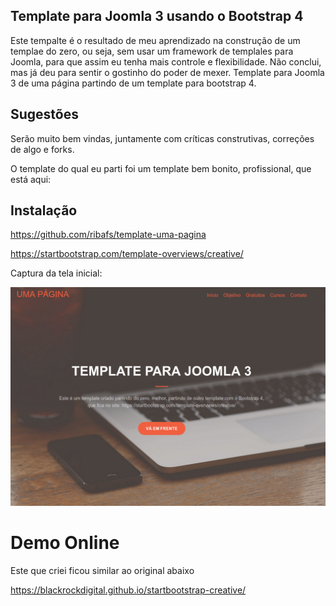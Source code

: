 ## Template para Joomla 3 usando o Bootstrap 4

Este tempalte é o resultado de meu aprendizado na construção de um templae do zero, ou seja, sem usar um framework de templales para Joomla, para que assim eu tenha mais controle e flexibilidade. Não conclui, mas já deu para sentir o gostinho do poder de mexer. 
Template para Joomla 3 de uma página partindo de um template para bootstrap 4.

## Sugestões
Serão muito bem vindas, juntamente com críticas construtivas, correções de algo e forks.

O template do qual eu parti foi um template bem bonito, profissional, que está aqui:

## Instalação
https://github.com/ribafs/template-uma-pagina

https://startbootstrap.com/template-overviews/creative/

Captura da tela inicial:

<img src="tpl_ribafs.png">

# Demo Online 
Este que criei ficou similar ao original abaixo

https://blackrockdigital.github.io/startbootstrap-creative/
